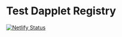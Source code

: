 # Test Dapplet Registry
[![Netlify Status](https://api.netlify.com/api/v1/badges/5df63f7e-4426-47f8-8401-d353233f233b/deploy-status)](https://app.netlify.com/sites/dapplet-registry/deploys)
